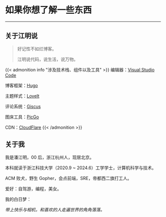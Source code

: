 # 如果你想了解一些东西


<!--more-->

---

## 关于江明说

> 好记性不如烂博客。
>
> 江明说代码，说生活，说万物。

{{< admonition info "涉及技术栈、组件以及工具" >}}
编辑器：[Visual Studio Code](https://code.visualstudio.com/)

博客框架：[Hugo](https://github.com/gohugoio/hugo)

主题样式：[LoveIt](https://github.com/dillonzq/LoveIt)

评论系统：[Giscus](https://github.com/giscus/giscus)

图床工具：[PicGo](https://picgo.github.io/PicGo-Doc/)

CDN：[CloudFlare](https://www.cloudflare.com/zh-cn/)
{{< /admonition >}}

## 关于我

我是潘江明，00 后，浙江杭州人，现居北京。

本科就读于浙江科技大学（2020.9 ~ 2024.6）工学学士，计算机科学与技术。

ACM 败犬，野生 Gopher，会点前端，SRE，帝都西二旗打工人。

爱好：自驾游，编程，美女。

我的白日梦：

_带上快乐与相机，和喜欢的人走遍世界的角角落落。_

